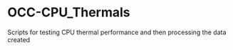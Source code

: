 # OCC-CPU_Thermals
Scripts for testing CPU thermal performance and then processing the data created
